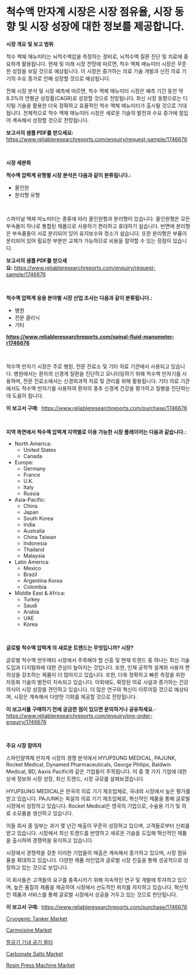 <p><h1>척수액 만자계 시장은 시장 점유율, 시장 동향 및 시장 성장에 대한 정보를 제공합니다.</h1></p><p><strong>시장 개요 및 보고 범위</strong></p>
<p><p>척수 액체 매뉴미터는 뇌척수액압을 측정하는 장비로, 뇌척수액 질환 진단 및 치료에 중요하게 활용됩니다. 현재 및 미래 시장 전망에 따르면, 척수 액체 매뉴미터 시장은 꾸준한 성장을 보일 것으로 예상됩니다. 이 시장은 증가하는 의료 기술 개발과 신진 의료 기기의 수요 증가로 인해 성장할 것으로 예상됩니다. </p><p>전체 시장 분석 및 시장 예측에 따르면, 척수 액체 매뉴미터 시장은 예측 기간 동안 약 8.3%의 연평균 성장률(CAGR)로 성장할 것으로 전망됩니다. 최신 시장 동향으로는 디지털 기술을 활용한 더욱 정확하고 효율적인 척수 액체 매뉴미터가 출시될 것으로 기대됩니다. 전체적으로 척수 액체 매뉴미터 시장은 새로운 기술의 발전과 수요 증가에 힘입어 계속해서 성장할 것으로 전망됩니다.</p></p>
<p><strong>보고서의 샘플 PDF를 받으세요:</strong> <a href="https://www.reliableresearchreports.com/enquiry/request-sample/1746676">https://www.reliableresearchreports.com/enquiry/request-sample/1746676</a></p>
<p>&nbsp;</p>
<p><strong>시장 세분화</strong></p>
<p><strong>척수액 압력계 유형별 시장 분석은 다음과 같이 분류됩니다.:</strong></p>
<p><ul><li>올인원</li><li>분리형 유형</li></ul></p>
<p>&nbsp;</p>
<p><p>스파이널 액체 마노미터는 종류에 따라 올인원형과 분리형이 있습니다. 올인원형은 모든 부속품이 하나로 통합된 제품으로 사용하기 편리하고 휴대하기 쉽습니다. 반면에 분리형은 부속품들이 서로 분리되어 있어 유지보수와 청소가 쉽습니다. 또한 분리형은 부품이 분리되어 있어 필요한 부분만 교체가 가능하므로 비용을 절약할 수 있는 장점이 있습니다.</p></p>
<p><strong>보고서의 샘플 PDF를 받으세요:</strong>&nbsp;<a href="https://www.reliableresearchreports.com/enquiry/request-sample/1746676">https://www.reliableresearchreports.com/enquiry/request-sample/1746676</a></p>
<p>&nbsp;</p>
<p><strong> 척수액 압력계 응용 분야별 시장 산업 조사는 다음과 같이 분류됩니다.:</strong></p>
<p><ul><li>병원</li><li>전문 클리닉</li><li>기타</li></ul></p>
<p><strong><a href="https://www.reliableresearchreports.com/spinal-fluid-manometer-r1746676">https://www.reliableresearchreports.com/spinal-fluid-manometer-r1746676</a></strong></p>
<p>&nbsp;</p>
<p><p>척수액 만자기 시장은 주로 병원, 전문 진료소 및 기타 의료 기관에서 사용되고 있습니다. 병원에서는 환자의 신경계 질환을 진단하고 모니터링하기 위해 척수액 만자기를 사용하며, 전문 진료소에서는 신경외과적 치료 및 관리를 위해 활용됩니다. 기타 의료 기관에서도 척수액 만자기를 사용하여 환자의 중추 신경계 건강을 평가하고 질병을 진단하는 데 도움이 됩니다.</p></p>
<p><strong>이 보고서 구매:</strong>&nbsp; <a href="https://www.reliableresearchreports.com/purchase/1746676">https://www.reliableresearchreports.com/purchase/1746676</a></p>
<p>&nbsp;</p>
<p><strong>지역 측면에서 척수액 압력계 지역별로 이용 가능한 시장 플레이어는 다음과 같습니다.:</strong></p>
<p><ul>
    <li>
        North America:
        <ul>
            <li>United States</li>
            <li>Canada</li>
        </ul>
    </li>
    <li>
        Europe:
        <ul>
            <li>Germany</li>
            <li>France</li>
            <li>U.K.</li>
            <li>Italy</li>
            <li>Russia</li>
        </ul>
    </li>
    <li>
        Asia-Pacific:
        <ul>
            <li>China</li>
            <li>Japan</li>
            <li>South Korea</li>
            <li>India</li>
            <li>Australia</li>
            <li>China Taiwan</li>
            <li>Indonesia</li>
            <li>Thailand</li>
            <li>Malaysia</li>
        </ul>
    </li>
    <li>
        Latin America:
        <ul>
            <li>Mexico</li>
            <li>Brazil</li>
            <li>Argentina Korea</li>
            <li>Colombia</li>
        </ul>
    </li>
    <li>
        Middle East & Africa:
        <ul>
            <li>Turkey</li>
            <li>Saudi</li>
            <li>Arabia</li>
            <li>UAE</li>
            <li>Korea</li>
        </ul>
    </li>
    </ul></p>
<p>&nbsp;</p>
<p><strong>글로벌 척수액 압력계 의 새로운 트렌드는 무엇입니까? 시장?</strong></p>
<p><p>글로벌 척수액 만두메타 시장에서 주목해야 할 신흥 및 현재 트렌드 중 하나는 최신 기술 도입과 디지털화에 대한 관심이 높아지는 것입니다. 또한, 인체 공학적 설계와 사용자 편의성을 강조하는 제품이 더 많아지고 있습니다. 또한, 더욱 정확하고 빠른 측정을 위한 자동화 기술의 발전이 지속되고 있습니다. 이외에도, 확장된 의료 시설과 증가하는 건강 의식이 시장 성장을 견인하고 있습니다. 더 많은 연구와 혁신이 이루어질 것으로 예상되며, 시장은 계속해서 다양한 기회를 제공할 것으로 전망됩니다.</p></p>
<p><strong>이 보고서를 구매하기 전에 궁금한 점이 있으면 문의하거나 공유하세요.</strong>- <a href="https://www.reliableresearchreports.com/enquiry/pre-order-enquiry/1746676">https://www.reliableresearchreports.com/enquiry/pre-order-enquiry/1746676</a></p>
<p>&nbsp;</p>
<p><strong>주요 시장 참여자</strong></p>
<p><p>스파인알액체 만자계 시장의 경쟁 분석에서 HYUPSUNG MEDICAL, PAJUNK, Rocket Medical, Dynamed Pharmaceuticals, George Philips, Baldwin Medical, BD, Aaxis Pacific와 같은 기업들이 주목됩니다. 이 중 몇 가지 기업에 대한 상세 정보와 시장 성장, 최신 트렌드, 시장 규모를 살펴보겠습니다.</p><p>HYUPSUNG MEDICAL은 한국의 의료 기기 제조업체로, 국내외 시장에서 높은 평가를 받고 있습니다. PAJUNK는 독일의 의료 기기 제조업체로, 혁신적인 제품을 통해 글로벌 시장에서 성장하고 있습니다. Rocket Medical은 영국의 기업으로, 수술용 기기 및 의료 소모품을 생산하고 있습니다.</p><p>이들 회사 중 일부는 과거 몇 년간 매출이 꾸준히 성장하고 있으며, 고객들로부터 신뢰를 받고 있습니다. 시장에서 최신 트렌드를 반영하고 새로운 기술을 도입해 혁신적인 제품을 출시하여 경쟁력을 유지하고 있습니다.</p><p>시장에서 경쟁력을 갖춘 이러한 기업들의 매출은 계속해서 증가하고 있으며, 시장 점유율을 확대하고 있습니다. 다양한 제품 라인업과 글로벌 시장 진출을 통해 성공적으로 성장하고 있는 것으로 보입니다.</p><p>이 회사들은 고객들의 요구를 충족시키기 위해 지속적인 연구 및 개발에 투자하고 있으며, 높은 품질의 제품을 제공하여 시장에서 선도적인 위치를 차지하고 있습니다. 혁신적인 제품과 서비스를 통해 글로벌 시장에서 성공을 거두고 있는 것으로 판단됩니다.</p></p>
<p><strong>이 보고서 구매:</strong>&nbsp;&nbsp;<a href="https://www.reliableresearchreports.com/purchase/1746676">https://www.reliableresearchreports.com/purchase/1746676</a></p>
<p><p><a href="https://github.com/redneck06/Market-Research-Report-List-2/blob/main/cryogenic-tanker-market.md">Cryogenic Tanker Market</a></p><p><a href="https://issuu.com/reportprime-2/docs/carmoisine-market-size-2030.pptx">Carmoisine Market</a></p><p><a href="https://github.com/LanceOlsotn8978/Market-Research-Report-List-1/blob/main/383355725757.md">항공기 기내 공기 필터</a></p><p><a href="https://issuu.com/reportprime-2/docs/carbonate-salts-market-size-2030.pptx">Carbonate Salts Market</a></p><p><a href="https://github.com/nicoletavirag/Market-Research-Report-List-2/blob/main/rosin-press-machine-market.md">Rosin Press Machine Market</a></p></p>